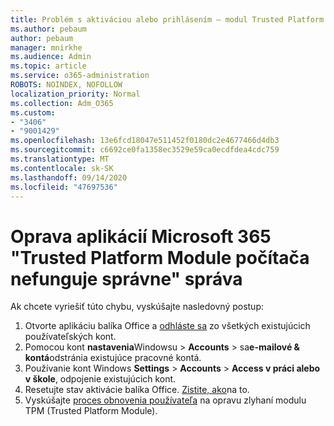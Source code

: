 ```yaml
---
title: Problém s aktiváciou alebo prihlásením – modul Trusted Platform Module zlyhal
ms.author: pebaum
author: pebaum
manager: mnirkhe
ms.audience: Admin
ms.topic: article
ms.service: o365-administration
ROBOTS: NOINDEX, NOFOLLOW
localization_priority: Normal
ms.collection: Adm_O365
ms.custom:
- "3406"
- "9001429"
ms.openlocfilehash: 13e6fcd18047e511452f0180dc2e4677466d4db3
ms.sourcegitcommit: c6692ce0fa1358ec3529e59ca0ecdfdea4cdc759
ms.translationtype: MT
ms.contentlocale: sk-SK
ms.lasthandoff: 09/14/2020
ms.locfileid: "47697536"
---
```

# <a name="fixing-the-microsoft-365-apps-your-computers-trusted-platform-module-is-not-functioning-properly-message"></a>Oprava aplikácií Microsoft 365 "Trusted Platform Module počítača nefunguje správne" správa

Ak chcete vyriešiť túto chybu, vyskúšajte nasledovný postup:

1. Otvorte aplikáciu balíka Office a [odhláste sa](https://support.office.com/article/5a20dc11-47e9-4b6f-945d-478cb6d92071) zo všetkých existujúcich používateľských kont.   
2. Pomocou kont **nastavenia**Windowsu  >  **Accounts**  >  sa**e-mailové & kontá**odstránia existujúce pracovné kontá. 
3. Používanie kont Windows **Settings**  >  **Accounts**  >  **Access v práci alebo v škole**, odpojenie existujúcich kont. 
4. Resetujte stav aktivácie balíka Office. [Zistite, ako](https://docs.microsoft.com/office365/troubleshoot/activation/reset-office-365-proplus-activation-state
)na to.
5. Vyskúšajte [proces obnovenia používateľa](https://docs.microsoft.com/office365/troubleshoot/administration/connection-issue-when-sign-in-office-2016#symptom-2) na opravu zlyhaní modulu TPM (Trusted Platform Module).